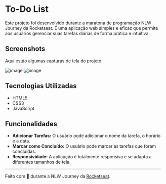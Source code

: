 # To-Do List

Este projeto foi desenvolvido durante a maratona de programação NLW Journey da Rocketseat. É uma aplicação web simples e eficaz que permite aos usuários gerenciar suas tarefas diárias de forma prática e intuitiva.

## Screenshots

Aqui estão algumas capturas de tela do projeto:

![image](https://github.com/user-attachments/assets/0cccc9fe-389c-4ff0-b034-fff2480670f5)
![image](https://github.com/user-attachments/assets/06bcc7a3-4fc7-49da-b6c2-90ede5edce52)


## Tecnologias Utilizadas
<ul>
  <li>HTML5</li>
  <li>CSS3</li>
  <li>JavaScript</li>
</ul>

## Funcionalidades

<ul>
  <li><b>Adicionar Tarefas:</b> O usuário pode adicionar o nome da tarefa, o horário e a data.</li>
  <li><b>Marcar como Concluído:</b> O usuário pode marcar as tarefas que foram concluídas.</li>
  <li><b>Responsividade:</b> A aplicação é totalmente responsiva e se adapta a diferentes tamanhos de tela.</li>
</ul>

<hr>

Feito com 💛 durante a NLW Journey da [Rocketseat](https://www.rocketseat.com.br/).
